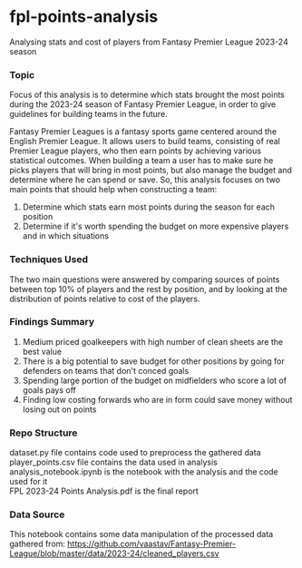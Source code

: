 # fpl-points-analysis
Analysing stats and cost of players from Fantasy Premier League 2023-24 season

### Topic
Focus of this analysis is to determine which stats brought the most points during the 2023-24 season of Fantasy Premier League, in order to give guidelines for building teams in the future. 

Fantasy Premier Leagues is a fantasy sports game centered around the English Premier League. It allows users to build teams, consisting of real Premier League players, who then earn points by achieving various statistical outcomes. 
When building a team a user has to make sure he picks players that will bring in most points, but also manage the budget and determine where he can spend or save. So, this analysis focuses on two main points that should help when constructing a team:
1. Determine which stats earn most points during the season for each position
2. Determine if it's worth spending the budget on more expensive players and in which situations

### Techniques Used
The two main questions were answered by comparing sources of points between top 10% of players and the rest by position, and by looking at the distribution of points relative to cost of the players.

### Findings Summary
1. Medium priced goalkeepers with high number of clean sheets are the best value
2. There is a big potential to save budget for other positions by going for defenders on teams that don't conced goals
3. Spending large portion of the budget on midfielders who score a lot of goals pays off
4. Finding low costing forwards who are in form could save money without losing out on points 

### Repo Structure
dataset.py file contains code used to preprocess the gathered data<br>
player_points.csv file contains the data used in analysis<br>
analysis_notebook.ipynb is the notebook with the analysis and the code used for it<br>
FPL 2023-24 Points Analysis.pdf is the final report<br>

### Data Source
This notebook contains some data manipulation of the processed data gathered from: https://github.com/vaastav/Fantasy-Premier-League/blob/master/data/2023-24/cleaned_players.csv
